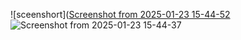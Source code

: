 ![sceenshort]([Screenshot from 2025-01-23 15-44-52](https://github.com/user-attachments/assets/e3638e34-dbb2-4659-aefd-94ff3b5cc6c5)
![Screenshot from 2025-01-23 15-44-37](https://github.com/user-attachments/assets/a30c2428-0439-4397-8175-84a24c0b90df)

